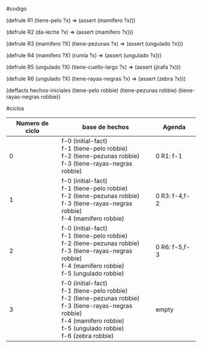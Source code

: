 #codigo

  (defrule R1
    (tiene-pelo ?x)
    =>
    (assert (mamifero ?x)))

  (defrule R2
    (da-leche ?x)
    =>
    (assert (mamifero ?x)))

  (defrule R3
    (mamifero ?X)
    (tiene-pezunas ?x)
    =>
    (assert (ungulado ?x)))

  (defrule R4
    (mamifero ?X)
    (rumia ?x)
    =>
    (assert (ungulado ?x)))

  (defrule R5
    (ungulado ?X)
    (tiene-cuello-largo ?x)
    =>
    (assert (jirafa ?x)))

  (defrule R6
    (ungulado ?X)
    (tiene-rayas-negras ?x)
    =>
    (assert (zebra ?x)))


  (deffacts hechos-iniciales
    (tiene-pelo robbie)
    (tiene-pezunas robbie)
    (tiene-rayas-negras robbie))

#ciclos

|Numero de ciclo|base de hechos|Agenda|
|---------------|--------------|------|
|0|f-0     (initial-fact)<br/>f-1     (tiene-pelo robbie)<br/>f-2     (tiene-pezunas robbie)<br/>f-3   (tiene-rayas-negras robbie)|0      R1: f-1|
|1|f-0     (initial-fact)<br/>f-1     (tiene-pelo robbie)<br/>f-2     (tiene-pezunas robbie)<br/>f-3   (tiene-rayas-negras robbie)<br/>f-4     (mamifero robbie)|0      R3: f-4,f-2|
|2|f-0     (initial-fact)<br/>f-1     (tiene-pelo robbie)<br/>f-2     (tiene-pezunas robbie)<br/>f-3   (tiene-rayas-negras robbie)<br/>f-4     (mamifero robbie)<br/>f-5     (ungulado robbie)|0      R6: f-5,f-3|
|3|f-0     (initial-fact)<br/>f-1     (tiene-pelo robbie)<br/>f-2     (tiene-pezunas robbie)<br/>f-3   (tiene-rayas-negras robbie)<br/>f-4     (mamifero robbie)<br/>f-5     (ungulado robbie)<br/>f-6     (zebra robbie)|  empty|
